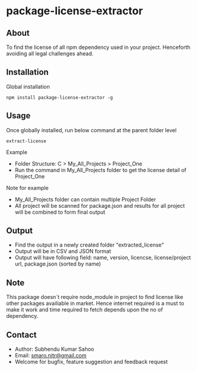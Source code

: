 # package-license-extractor

## About
To find the license of all npm dependency used in your project. Henceforth avoiding all legal challenges ahead.

## Installation
Global installation
```shell
npm install package-license-extractor -g
```

## Usage
Once globally installed, run below command at the parent folder level
```shell
extract-license
```

Example
* Folder Structure: C > My_All_Projects > Project_One
* Run the command in My_All_Projects folder to get the license detail of Project_One

Note for example
* My_All_Projects folder can contain multiple Project Folder
* All project will be scanned for package.json and results for all project will be combined to form final output

## Output
* Find the output in a newly created folder "extracted_license"
* Output will be in CSV and JSON format
* Output will have following field: name, version, licencse, license/project url, package.json (sorted by name)

## Note
This package doesn`t require node_module in project to find license like other packages availiable in market. Hence internet required is a must to make it work and time required to fetch depends upon the no of dependency.

## Contact
* Author: Subhendu Kumar Sahoo
* Email: smaro.nitr@gmail.com
* Welcome for bugfix, feature suggestion and feedback request
